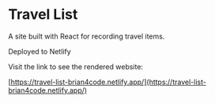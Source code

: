 # Travel List

A site built with React for recording travel items.

Deployed to Netlify

Visit the link to see the rendered website:

[https://travel-list-brian4code.netlify.app/](https://travel-list-brian4code.netlify.app/)
